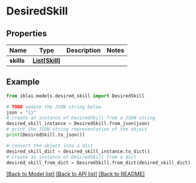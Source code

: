 # DesiredSkill


## Properties

Name | Type | Description | Notes
------------ | ------------- | ------------- | -------------
**skills** | [**List[Skill]**](Skill.md) |  | 

## Example

```python
from iblai.models.desired_skill import DesiredSkill

# TODO update the JSON string below
json = "{}"
# create an instance of DesiredSkill from a JSON string
desired_skill_instance = DesiredSkill.from_json(json)
# print the JSON string representation of the object
print(DesiredSkill.to_json())

# convert the object into a dict
desired_skill_dict = desired_skill_instance.to_dict()
# create an instance of DesiredSkill from a dict
desired_skill_from_dict = DesiredSkill.from_dict(desired_skill_dict)
```
[[Back to Model list]](../README.md#documentation-for-models) [[Back to API list]](../README.md#documentation-for-api-endpoints) [[Back to README]](../README.md)


